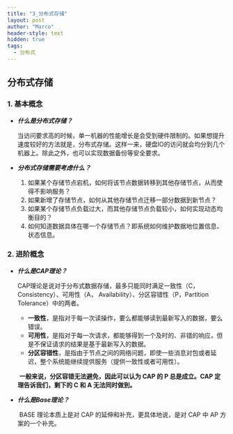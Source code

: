 ```yaml
---
title: "3_分布式存储"
layout: post
author: "Marco"
header-style: text
hidden: true
tags:
  - 分布式
---
```


## 分布式存储

### 1. 基本概念

- ***什么是分布式存储？***

  ​	当访问要求高的时候，单一机器的性能增长是会受到硬件限制的。如果想提升速度较好的方法就是，分布式存储。这样一来，硬盘IO的访问就会均分到几个机器上。除此之外，也可以实现数据备份等安全要求。

- ***分布式存储需要考虑什么？***

  1. 如果某个存储节点宕机，如何将该节点数据转移到其他存储节点，从而使得不影响服务？
  2. 如果新增了存储节点，如何从其他存储节点迁移一部分数据到新节点？
  3. 如果某个存储节点负载过大，而其他存储节点负载较小，如何实现动态均衡目的？
  4. 如何知道数据具体在哪一个存储节点？即系统如何维护数据地位置信息、状态信息。




### 2. 进阶概念

- ***什么是CAP理论？***

  ​	 CAP理论是说对于分布式数据存储，最多只能同时满足一致性（C，Consistency）、可用性（A， Availability）、分区容错性（P，Partition Tolerance）中的两者。 

  - **一致性**，是指对于每一次读操作，要么都能够读到最新写入的数据，要么错误。
  - **可用性**，是指对于每一次请求，都能够得到一个及时的、非错的响应，但是不保证请求的结果是基于最新写入的数据。
  - **分区容错性**，是指由于节点之间的网络问题，即使一些消息对包或者延迟，整个系统能继续提供服务（提供一致性或者可用性）。

  ​	**一般来说，分区容错无法避免，因此可以认为 CAP 的 P 总是成立。CAP 定理告诉我们，剩下的 C 和 A 无法同时做到。** 

- ***什么是Base理论？***

  ​	BASE 理论本质上是对 CAP 的延伸和补充，更具体地说，是对 CAP 中 AP 方案的一个补充。
  
  ​	